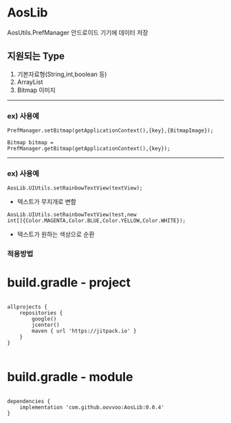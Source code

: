 # AosLib 
AosUtils.PrefManager
안드로이드 기기에 데이터 저장
## 지원되는 Type
1. 기본자료형(String,int,boolean 등)
2. ArrayList<String>
3. Bitmap 이미지  
***

### ex) 사용예

<code>PrefManager.setBitmap(getApplicationContext(),{key},{BitmapImage});</code>

<code>Bitmap bitmap =  PrefManager.getBitmap(getApplicationContext(),{key});</code>

***
### ex) 사용예  
<code>AosLib.UIUtils.setRainbowTextView(textView);</code>
- 텍스트가 무지개로 변함
  
<code>AosLib.UIUtils.setRainbowTextView(test,new int[]{Color.MAGENTA,Color.BLUE,Color.YELLOW,Color.WHITE});</code>
  
- 텍스트가 원하는 색상으로 순환  
  
### 적용방법
  
# build.gradle - project
<pre>
<code>
allprojects {
    repositories {
        google()
        jcenter()
        maven { url 'https://jitpack.io' }
    }
}
</code>
</pre>

# build.gradle - module
<pre>
<code>
dependencies {
    implementation 'com.github.oovvoo:AosLib:0.0.4'
}
</code>
</pre>
